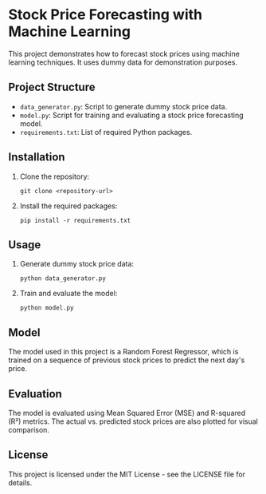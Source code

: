 # Stock Price Forecasting with Machine Learning

This project demonstrates how to forecast stock prices using machine learning techniques. It uses dummy data for demonstration purposes.

## Project Structure

- `data_generator.py`: Script to generate dummy stock price data.
- `model.py`: Script for training and evaluating a stock price forecasting model.
- `requirements.txt`: List of required Python packages.

## Installation

1. Clone the repository:
   ```
   git clone <repository-url>
   ```

2. Install the required packages:
   ```
   pip install -r requirements.txt
   ```

## Usage

1. Generate dummy stock price data:
   ```
   python data_generator.py
   ```

2. Train and evaluate the model:
   ```
   python model.py
   ```

## Model

The model used in this project is a Random Forest Regressor, which is trained on a sequence of previous stock prices to predict the next day's price.

## Evaluation

The model is evaluated using Mean Squared Error (MSE) and R-squared (R²) metrics. The actual vs. predicted stock prices are also plotted for visual comparison.

## License

This project is licensed under the MIT License - see the LICENSE file for details. 
